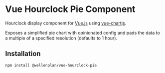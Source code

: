 # Vue Hourclock Pie Component

Hourclock display component for [Vue.js](https://vuejs.org)
using [vue-chartjs](https://vue-chartjs.org/).

Exposes a simplified pie chart with opinionated config and
pads the data to a multiple of a specified resolution
(defaults to 1 hour).

## Installation

```bash
npm install @wellenplan/vue-hourclock-pie
```

